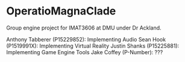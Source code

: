 # OperatioMagnaClade
Group engine project for IMAT3606 at DMU under Dr Ackland.

Anthony Tabberer (P15229852): Implementing Audio
Sean Hook (P1519991X): Implementing Virtual Reality
Justin Shanks (P15225881): Implementing Game Engine Tools
Jake Coffey (P-Number): ???
